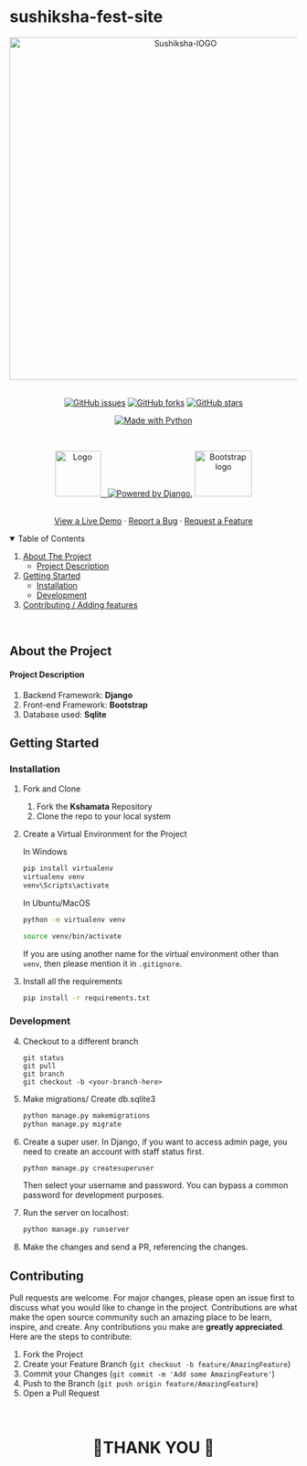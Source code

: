 # sushiksha-fest-site

<p align="center"> 
 <img src="https://i.ibb.co/h8CB6VR/logoo.png" alt="Sushiksha-lOGO" border="0" width=600/>&nbsp; </a></p>

<!-- Repo detail Stickers -->
<p align="center">                          
    <a href="https://github.com/18praneeth/kshamata/issues"><img alt="GitHub issues" src="https://img.shields.io/github/issues/18praneeth/kshamata?style=for-the-badge"></a>
    <a href="https://github.com/18praneeth/kshamata/network"><img alt="GitHub forks" src="https://img.shields.io/github/forks/18praneeth/kshamata?style=for-the-badge"></a>
    <a href="https://github.com/18praneeth/kshamata/stargazers"><img alt="GitHub stars" src="https://img.shields.io/github/stars/18praneeth/kshamata?style=for-the-badge"></a>
</p>


<p class="text-center mb-3" align="center">
<a href="https://sushiksha.konkanischolarship.com/"><img src="https://forthebadge.com/images/badges/made-with-python.svg" border="0" title="Made with Python" /></a>
</p>
<!-- Logos -->
<br>
<p align="center">
  <a href="https://github.com/18praneeth/kshamata/blob/main/README.md">
    <img src="https://upload.wikimedia.org/wikipedia/commons/thumb/c/c3/Python-logo-notext.svg/768px-Python-logo-notext.svg.png" alt="Logo" width="80" height="80"> &nbsp;
    <a href="http://www.djangoproject.com/"><img src="https://www.djangoproject.com/m/img/badges/djangopowered126x54.gif" border="0" alt="Powered by Django." title="Powered by Django." /></a>  
    <img src="https://getbootstrap.com/docs/5.0/assets/brand/bootstrap-logo-shadow.png" alt="Bootstrap logo" width="100" height="80">  
  </a>
<br>

<!-- Heads -->
  <p align="center">
    <br />
    <a href="https://kshamata.konkanischolarship.com/"target="_blank" rel="noopener noreferrer">View a Live Demo</a>
    · 
    <a href="https://github.com/18praneeth/kshamata/issues/new">Report a Bug</a>
    ·
    <a href="https://github.com/18praneeth/kshamata/issues/new">Request a Feature</a>
  </p>

<!-- TABLE OF CONTENTS -->
<details open="open">
  <summary>Table of Contents</summary>
  <ol>
    <li>
      <a href="#about-the-project">About The Project</a>
      <ul>
        <li><a href="#project-description">Project Description</a></li>
      </ul>
    </li>
    <li>
      <a href="#Getting-started">Getting Started</a>
      <ul>
        <li><a href="#INSTALLATION">Installation</a></li>
        <li><a href="#DEVELOPMENT">Development</a></li>
      </ul>
    </li>
    <li><a href="#CONTRIBUTING">Contributing / Adding features</a></li>
  </ol>
</details>

<br />

<!-- About Project -->

## About the Project

#### Project Description

1. Backend Framework: **Django**
2. Front-end Framework: **Bootstrap**
3. Database used: **Sqlite**

<!-- Getting started -->

## Getting Started

### Installation 

1. Fork and Clone
    <ol>
    <li>Fork the <b>Kshamata</b> Repository</li>
    <li>Clone the repo to your local system</li>
    </ol>

2. Create a Virtual Environment for the Project

    In Windows
    ```bash
    pip install virtualenv
    virtualenv venv
    venv\Scripts\activate
    ```

    In Ubuntu/MacOS
    ```bash
    python -m virtualenv venv

    source venv/bin/activate
    ```
   
   If you are using another name for the virtual environment other than `venv`, then please mention it in `.gitignore`.

3. Install all the requirements

    ```bash
    pip install -r requirements.txt
    ```
### Development

4. Checkout to a different branch
     ```git
    git status
    git pull
    git branch
    git checkout -b <your-branch-here>
   
   ```
5. Make migrations/ Create db.sqlite3

    ```bash
    python manage.py makemigrations
    python manage.py migrate
    ```

6. Create a super user.
    In Django, if you want to access admin page, you need to create an account with staff status first.
    ```djangotemplate
    python manage.py createsuperuser
    ```
   Then select your username and password. You can bypass a common password for development purposes.
   
7. Run the server on localhost:
    ```bash
    python manage.py runserver
    ```

8. Make the changes and send a PR, referencing the changes.
   

## Contributing
   Pull requests are welcome. For major changes, please open an issue first to discuss what you would like to change in the project.
   Contributions are what make the open source community such an amazing place to be learn, inspire, and create. Any contributions you make are **greatly appreciated**. Here are the steps to contribute:

1. Fork the Project
2. Create your Feature Branch (`git checkout -b feature/AmazingFeature`)
3. Commit your Changes (`git commit -m 'Add some AmazingFeature'`)
4. Push to the Branch (`git push origin feature/AmazingFeature`)
5. Open a Pull Request

<br>

<h1 align="center">🙏THANK YOU 🙏</h1>
